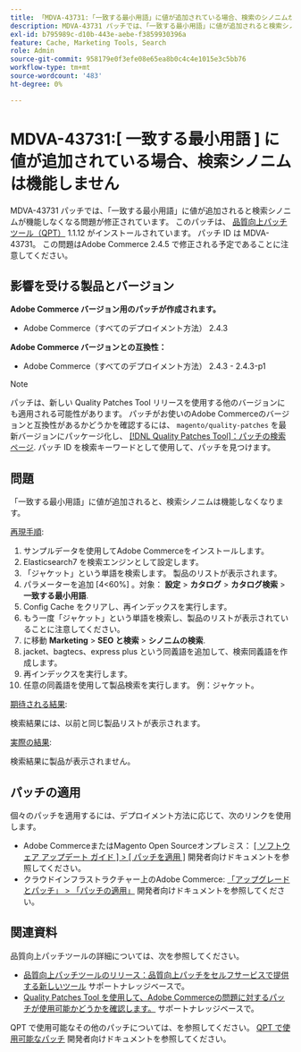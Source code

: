 ```yaml
---
title: 「MDVA-43731:「一致する最小用語」に値が追加されている場合、検索のシノニムが機能しない」
description: MDVA-43731 パッチでは、「一致する最小用語」に値が追加されると検索シノニムが機能しなくなる問題が修正されています。 このパッチは、[Quality Patches Tool （QPT） ] （/help/announcements/adobe-commerce-announcements/magento-quality-patches-released-new-tool-to-self-serve-quality-patches.md） 1.1.12 がインストールされている場合に利用できます。 パッチ ID は MDVA-43731。 この問題はAdobe Commerce 2.4.5 で修正される予定であることに注意してください。
exl-id: b795989c-d10b-443e-aebe-f3859930396a
feature: Cache, Marketing Tools, Search
role: Admin
source-git-commit: 958179e0f3efe08e65ea8b0c4c4e1015e3c5bb76
workflow-type: tm+mt
source-wordcount: '483'
ht-degree: 0%

---
```


# MDVA-43731:[ 一致する最小用語 ] に値が追加されている場合、検索シノニムは機能しません

MDVA-43731 パッチでは、「一致する最小用語」に値が追加されると検索シノニムが機能しなくなる問題が修正されています。 このパッチは、 [品質向上パッチツール（QPT）](/help/announcements/adobe-commerce-announcements/magento-quality-patches-released-new-tool-to-self-serve-quality-patches.md) 1.1.12 がインストールされています。 パッチ ID は MDVA-43731。 この問題はAdobe Commerce 2.4.5 で修正される予定であることに注意してください。

## 影響を受ける製品とバージョン

**Adobe Commerce バージョン用のパッチが作成されます。**

* Adobe Commerce（すべてのデプロイメント方法） 2.4.3

**Adobe Commerce バージョンとの互換性：**

* Adobe Commerce（すべてのデプロイメント方法） 2.4.3 - 2.4.3-p1

>[!NOTE]
>
>パッチは、新しい Quality Patches Tool リリースを使用する他のバージョンにも適用される可能性があります。 パッチがお使いのAdobe Commerceのバージョンと互換性があるかどうかを確認するには、 `magento/quality-patches` を最新バージョンにパッケージ化し、 [[!DNL Quality Patches Tool]：パッチの検索ページ](https://devdocs.magento.com/quality-patches/tool.html#patch-grid). パッチ ID を検索キーワードとして使用して、パッチを見つけます。

## 問題

「一致する最小用語」に値が追加されると、検索シノニムは機能しなくなります。

<u>再現手順</u>:

1. サンプルデータを使用してAdobe Commerceをインストールします。
1. Elasticsearch7 を検索エンジンとして設定します。
1. 「ジャケット」という単語を検索します。 製品のリストが表示されます。
1. パラメーターを追加 [4&lt;60%] 。対象： **設定** > **カタログ** > **カタログ検索** > **一致する最小用語**.
1. Config Cache をクリアし、再インデックスを実行します。
1. もう一度「ジャケット」という単語を検索し、製品のリストが表示されていることに注意してください。
1. に移動 **Marketing** > **SEO と検索** > **シノニムの検索**.
1. jacket、bagtecs、express plus という同義語を追加して、検索同義語を作成します。
1. 再インデックスを実行します。
1. 任意の同義語を使用して製品検索を実行します。 例：ジャケット。

<u>期待される結果</u>:

検索結果には、以前と同じ製品リストが表示されます。

<u>実際の結果</u>:

検索結果に製品が表示されません。

## パッチの適用

個々のパッチを適用するには、デプロイメント方法に応じて、次のリンクを使用します。

* Adobe CommerceまたはMagento Open Sourceオンプレミス： [[ ソフトウェア アップデート ガイド ] > [ パッチを適用 ]](https://devdocs.magento.com/guides/v2.4/comp-mgr/patching/mqp.html) 開発者向けドキュメントを参照してください。
* クラウドインフラストラクチャー上のAdobe Commerce: [「アップグレードとパッチ」 > 「パッチの適用」](https://devdocs.magento.com/cloud/project/project-patch.html) 開発者向けドキュメントを参照してください。

## 関連資料

品質向上パッチツールの詳細については、次を参照してください。

* [品質向上パッチツールのリリース：品質向上パッチをセルフサービスで提供する新しいツール](/help/announcements/adobe-commerce-announcements/magento-quality-patches-released-new-tool-to-self-serve-quality-patches.md) サポートナレッジベースで。
* [Quality Patches Tool を使用して、Adobe Commerceの問題に対するパッチが使用可能かどうかを確認します。](/help/support-tools/patches-available-in-qpt-tool/check-patch-for-magento-issue-with-magento-quality-patches.md) サポートナレッジベースで。

QPT で使用可能なその他のパッチについては、を参照してください。 [QPT で使用可能なパッチ](https://devdocs.magento.com/quality-patches/tool.html#patch-grid) 開発者向けドキュメントを参照してください。

